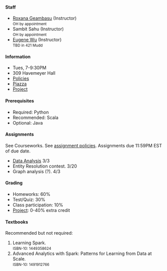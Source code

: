 #### Staff

* [Roxana Geambasu](https://roxanageambasu.github.io) (Instructor)   
  <small>OH by appointment</small>
* Sambit Sahu (Instructor)   
  <small>OH by appointment</small>
* [Eugene Wu](http://www.eugenewu.net) (Instructor)   
  <small>TBD in 421 Mudd</small>

#### Information

* Tues, 7-9:30PM 
* 309 Havemeyer Hall
* [Policies](./policies)
* [Piazza](https://piazza.com/class/ivw3vig7hog5zc)
* [Project](./project)


#### Prerequisites

* Required: Python
* Recommended: Scala 
* Optional: Java

#### Assignments

See Courseworks.  See [assignment policies](./policies).  Assignments due 11:59PM EST of due date.

* [Data Analysis](https://www.instabase.com/Aligator/4121_csds_hw_public/fs/Instabase%20Drive/HW3/)  3/3
* Entity Resolution contest.  3/20
* Graph analysis (?).  4/3




#### Grading

* Homeworks: 60% 
* Test/Quiz: 30%
* Class participation: 10%
* [Project](./project): 0-40% extra credit





#### Textbooks

Recommended but not required:

1. Learning Spark.    
<small>ISBN-10: 1449358624</small>
2. Advanced Analytics with Spark: Patterns for Learning from Data at Scale.  
<small>ISBN-10: 1491912766</small>


